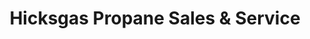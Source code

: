 ---
title: "Hicksgas Propane Sales & Service"
url: /belvidere/hicksgas-propane-sales-and-service/
shop: gas
---